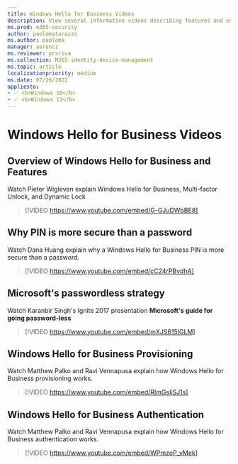 ```yaml
---
title: Windows Hello for Business Videos
description: View several informative videos describing features and experiences in Windows Hello for Business in Windows 10 and Windows 11.
ms.prod: m365-security
author: paolomatarazzo
ms.author: paoloma
manager: aaroncz
ms.reviewer: prsriva
ms.collection: M365-identity-device-management
ms.topic: article
localizationpriority: medium
ms.date: 07/26/2022
appliesto:
- ✅ <b>Windows 10</b>
- ✅ <b>Windows 11</b>
---
```

# Windows Hello for Business Videos
## Overview of Windows Hello for Business and Features

Watch Pieter Wigleven explain Windows Hello for Business, Multi-factor Unlock, and Dynamic Lock

> [!VIDEO https://www.youtube.com/embed/G-GJuDWbBE8]

## Why PIN is more secure than a password

Watch Dana Huang explain why a Windows Hello for Business PIN is more secure than a password.

> [!VIDEO https://www.youtube.com/embed/cC24rPBvdhA]

## Microsoft's passwordless strategy

Watch Karanbir Singh's Ignite 2017 presentation **Microsoft's guide for going password-less**

> [!VIDEO https://www.youtube.com/embed/mXJS615IGLM]

## Windows Hello for Business Provisioning

Watch Matthew Palko and Ravi Vennapusa explain how Windows Hello for Business provisioning works.

> [!VIDEO https://www.youtube.com/embed/RImGsIjSJ1s]

## Windows Hello for Business Authentication

Watch Matthew Palko and Ravi Vennapusa explain how Windows Hello for Business authentication works.

> [!VIDEO https://www.youtube.com/embed/WPmzoP_vMek]